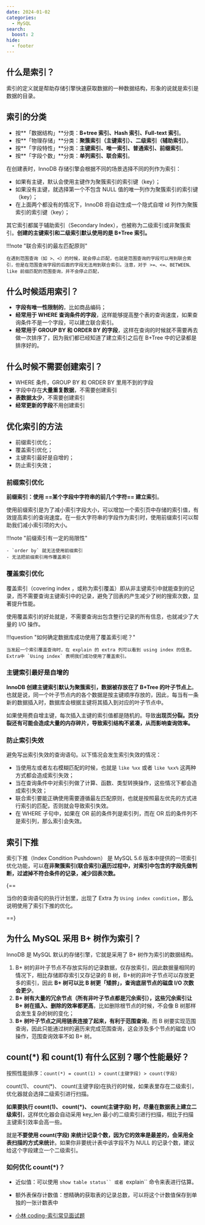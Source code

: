 ```yaml
---
date: 2024-01-02
categories:
  - MySQL
search:
  boost: 2
hide:
  - footer
---
```


## 什么是索引？

索引的定义就是帮助存储引擎快速获取数据的一种数据结构，形象的说就是索引是数据的目录。

## 索引的分类

- 按**「数据结构」**分类：**B+tree 索引、Hash 索引、Full-text 索引**。
- 按**「物理存储」**分类：**聚簇索引（主键索引）、二级索引（辅助索引）**。
- 按**「字段特性」**分类：**主键索引、唯一索引、普通索引、前缀索引**。
- 按**「字段个数」**分类：**单列索引、联合索引**。

在创建表时，InnoDB 存储引擎会根据不同的场景选择不同的列作为索引：

- 如果有主键，默认会使用主键作为聚簇索引的索引键（key）；
- 如果没有主键，就选择第一个不包含 NULL 值的唯一列作为聚簇索引的索引键（key）；
- 在上面两个都没有的情况下，InnoDB 将自动生成一个隐式自增 id 列作为聚簇索引的索引键（key）；

其它索引都属于辅助索引（Secondary Index），也被称为二级索引或非聚簇索引。**创建的主键索引和二级索引默认使用的是 B+Tree 索引。**

!!!note "联合索引的最左匹配原则"

    在遇到范围查询（如 >、<）的时候，就会停止匹配，也就是范围查询的字段可以用到联合索引，但是在范围查询字段的后面的字段无法用到联合索引。注意，对于 >=、<=、BETWEEN、like 前缀匹配的范围查询，并不会停止匹配，

## 什么时候适用索引？

- **字段有唯一性限制的**，比如商品编码；
- **经常用于 WHERE 查询条件的字段**，这样能够提高整个表的查询速度，如果查询条件不是一个字段，可以建立联合索引。
- **经常用于 GROUP BY 和 ORDER BY 的字段**，这样在查询的时候就不需要再去做一次排序了，因为我们都已经知道了建立索引之后在 B+Tree 中的记录都是排序好的。

## 什么时候不需要创建索引？

- WHERE 条件，GROUP BY 和 ORDER BY 里用不到的字段
- 字段中存在**大量重复数据**，不需要创建索引
- **表数据太少**，不需要创建索引
- **经常更新的字段**不用创建索引

## 优化索引的方法

- 前缀索引优化；
- 覆盖索引优化；
- 主键索引最好是自增的；
- 防止索引失效；

### 前缀索引优化

**前缀索引：使用 ==某个字段中字符串的前几个字符== 建立索引**。

使用前缀索引是为了减小索引字段大小，可以增加一个索引页中存储的索引值，有效提高索引的查询速度。在一些大字符串的字段作为索引时，使用前缀索引可以帮助我们减小索引项的大小。

!!!note "前缀索引有一定的局限性"

    - `order by` 就无法使用前缀索引
    - 无法把前缀索引用作覆盖索引

### 覆盖索引优化

覆盖索引（covering index ，或称为索引覆盖）即从非主键索引中就能查到的记录，而不需要查询主键索引中的记录，避免了回表的产生减少了树的搜索次数，显著提升性能。

使用覆盖索引的好处就是，不需要查询出包含整行记录的所有信息，也就减少了大量的 I/O 操作。

!!!question "如何确定数据库成功使用了覆盖索引呢？"

    当发起一个索引覆盖查询时，在 explain 的 extra 列可以看到 using index 的信息。Extra中 `Using index` 表明我们成功使用了覆盖索引。

### 主键索引最好是自增的

**InnoDB 创建主键索引默认为聚簇索引，数据被存放在了 B+Tree 的叶子节点上**。也就是说，同一个叶子节点内的各个数据是按主键顺序存放的，因此，每当有一条新的数据插入时，数据库会根据主键将其插入到对应的叶子节点中。

如果使用费自增主键，每次插入主键的索引值都是随机的。导致**出现页分裂。页分裂还有可能会造成大量的内存碎片，导致索引结构不紧凑，从而影响查询效率。**

### 防止索引失效

避免写出索引失效的查询语句。以下情况会发生索引失效的情况：

- 当使用左或者左右模糊匹配的时候，也就是 `like %xx` 或者 `like %xx%` 这两种方式都会造成索引失效；
- 当在查询条件中对索引列做了计算、函数、类型转换操作，这些情况下都会造成索引失效；
- 联合索引要能正确使用需要遵循最左匹配原则，也就是按照最左优先的方式进行索引的匹配，否则就会导致索引失效。
- 在 WHERE 子句中，如果在 OR 前的条件列是索引列，而在 OR 后的条件列不是索引列，那么索引会失效。

## 索引下推

索引下推（Index Condition Pushdown） 是 MySQL 5.6 版本中提供的一项索引优化功能，可以**在非聚簇索引(联合索引)遍历过程中，对索引中包含的字段先做判断，过滤掉不符合条件的记录，减少回表次数。**

{==

当你的查询语句的执行计划里，出现了 Extra 为 `Using index condition`，那么说明使用了索引下推的优化。

==}

## 为什么 MySQL 采用 B+ 树作为索引？

InnoDB 是 MySQL 默认的存储引擎，它就是采用了 B+ 树作为索引的数据结构。

1. B+ 树的非叶子节点不存放实际的记录数据，仅存放索引，因此数据量相同的情况下，相比存储即存索引又存记录的 B 树，B+树的非叶子节点可以存放更多的索引，因此 **B+ 树可以比 B 树更「矮胖」，查询底层节点的磁盘 I/O 次数会更少**。
2. **B+ 树有大量的冗余节点（所有非叶子节点都是冗余索引），这些冗余索引让 B+ 树在插入、删除的效率都更高**，比如删除根节点的时候，不会像 B 树那样会发生复杂的树的变化；
3. **B+ 树叶子节点之间用链表连接了起来，有利于范围查询**，而 B 树要实现范围查询，因此只能通过树的遍历来完成范围查询，这会涉及多个节点的磁盘 I/O 操作，范围查询效率不如 B+ 树。

## count(\*) 和 count(1) 有什么区别？哪个性能最好？

按照性能排序：`count(*) = count(1) > count(主键字段) > count(字段)`

count(1)、 count(\*)、 count(主键字段)在执行的时候，如果表里存在二级索引，优化器就会选择二级索引进行扫描。

**如果要执行 count(1)、 count(\*)、 count(主键字段) 时，尽量在数据表上建立二级索引**，这样优化器会自动采用 key_len 最小的二级索引进行扫描，相比于扫描主键索引效率会高一些。

就是**不要使用 count(字段) 来统计记录个数，因为它的效率是最差的，会采用全表扫描的方式来统计**。如果你非要统计表中该字段不为 NULL 的记录个数，建议给这个字段建立一个二级索引。

### 如何优化 count(\*)？

- 近似值：可以使用 ` show table status`` 或者  `explain`` 命令来表进行估算。
- 额外表保存计数值：想精确的获取表的记录总数，可以将这个计数值保存到单独的一张计数表中

- [小林 coding-索引常见面试题](https://xiaolincoding.com/mysql/index/index_interview.html)
